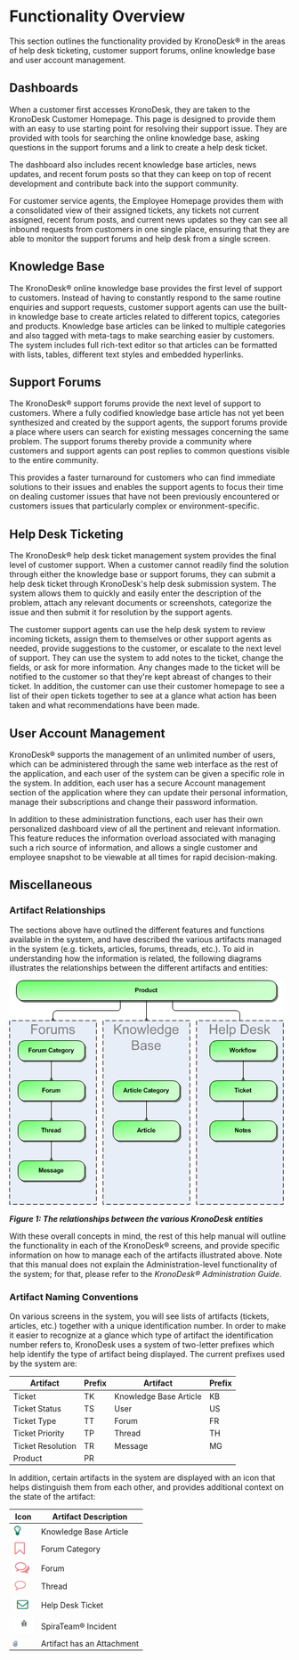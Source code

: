 # Functionality Overview

This section outlines the functionality provided by KronoDesk® in the
areas of help desk ticketing, customer support forums, online knowledge
base and user account management.

## Dashboards

When a customer first accesses KronoDesk, they are taken to the
KronoDesk Customer Homepage. This page is designed to provide them with
an easy to use starting point for resolving their support issue. They
are provided with tools for searching the online knowledge base, asking
questions in the support forums and a link to create a help desk ticket.

The dashboard also includes recent knowledge base articles, news
updates, and recent forum posts so that they can keep on top of recent
development and contribute back into the support community.

For customer service agents, the Employee Homepage provides them with a
consolidated view of their assigned tickets, any tickets not current
assigned, recent forum posts, and current news updates so they can see
all inbound requests from customers in one single place, ensuring that
they are able to monitor the support forums and help desk from a single
screen.

## Knowledge Base

The KronoDesk® online knowledge base provides the first level of support
to customers. Instead of having to constantly respond to the same
routine enquiries and support requests, customer support agents can use
the built-in knowledge base to create articles related to different
topics, categories and products. Knowledge base articles can be linked
to multiple categories and also tagged with meta-tags to make searching
easier by customers. The system includes full rich-text editor so that
articles can be formatted with lists, tables, different text styles and
embedded hyperlinks.

## Support Forums

The KronoDesk® support forums provide the next level of support to
customers. Where a fully codified knowledge base article has not yet
been synthesized and created by the support agents, the support forums
provide a place where users can search for existing messages concerning
the same problem. The support forums thereby provide a community where
customers and support agents can post replies to common questions
visible to the entire community.

This provides a faster turnaround for customers who can find immediate
solutions to their issues and enables the support agents to focus their
time on dealing customer issues that have not been previously
encountered or customers issues that particularly complex or
environment-specific.

## Help Desk Ticketing

The KronoDesk® help desk ticket management system provides the final
level of customer support. When a customer cannot readily find the
solution through either the knowledge base or support forums, they can
submit a help desk ticket through KronoDesk's help desk submission
system. The system allows them to quickly and easily enter the
description of the problem, attach any relevant documents or
screenshots, categorize the issue and then submit it for resolution by
the support agents.

The customer support agents can use the help desk system to review
incoming tickets, assign them to themselves or other support agents as
needed, provide suggestions to the customer, or escalate to the next
level of support. They can use the system to add notes to the ticket,
change the fields, or ask for more information. Any changes made to the
ticket will be notified to the customer so that they're kept abreast of
changes to their ticket. In addition, the customer can use their
customer homepage to see a list of their open tickets together to see at
a glance what action has been taken and what recommendations have been
made.

## User Account Management

KronoDesk® supports the management of an unlimited number of users,
which can be administered through the same web interface as the rest of
the application, and each user of the system can be given a specific
role in the system. In addition, each user has a secure Account
management section of the application where they can update their
personal information, manage their subscriptions and change their
password information.

In addition to these administration functions, each user has their own
personalized dashboard view of all the pertinent and relevant
information. This feature reduces the information overload associated
with managing such a rich source of information, and allows a single
customer and employee snapshot to be viewable at all times for rapid
decision-making.

## Miscellaneous

### Artifact Relationships

The sections above have outlined the different features and functions
available in the system, and have described the various artifacts
managed in the system (e.g. tickets, articles, forums, threads, etc.).
To aid in understanding how the information is related, the following
diagrams illustrates the relationships between the different artifacts
and entities:

![](img/Functionality_Overview_3.png)




***Figure 1: The relationships between the various KronoDesk entities***

With these overall concepts in mind, the rest of this help manual will
outline the functionality in each of the KronoDesk® screens, and provide
specific information on how to manage each of the artifacts illustrated
above. Note that this manual does not explain the Administration-level
functionality of the system; for that, please refer to the *KronoDesk®
Administration Guide*.

### Artifact Naming Conventions

On various screens in the system, you will see lists of artifacts
(tickets, articles, etc.) together with a unique identification number.
In order to make it easier to recognize at a glance which type of
artifact the identification number refers to, KronoDesk uses a system of
two-letter prefixes which help identify the type of artifact being
displayed. The current prefixes used by the system are:

| **Artifact**      |  **Prefix** |  **Artifact**           |  **Prefix** |
| ------------ | ----------- | ----------- | --------- |
| Ticket            |  TK         |  Knowledge Base Article |  KB |
| Ticket Status     |  TS         |  User                   |  US |
| Ticket Type       |  TT         |  Forum                  |  FR |
| Ticket Priority   |  TP         |  Thread                 |  TH |
| Ticket Resolution |  TR         |  Message                |  MG |
| Product           |  PR         |                         |   |

In addition, certain artifacts in the system are displayed with an icon
that helps distinguish them from each other, and provides additional
context on the state of the artifact:

| **Icon**                               | **Artifact Description** |
| -------------- | ------------- |
| ![](img/Functionality_Overview_4.png)  | Knowledge Base Article |
| ![](img/Functionality_Overview_5.png)  | Forum Category |
| ![](img/Functionality_Overview_6.png)  | Forum |
| ![](img/Functionality_Overview_7.png)  | Thread |
| ![](img/Functionality_Overview_8.png)  | Help Desk Ticket |
| ![](img/Functionality_Overview_9.png)  | SpiraTeam® Incident |
| ![](img/Functionality_Overview_10.png) | Artifact has an Attachment |

